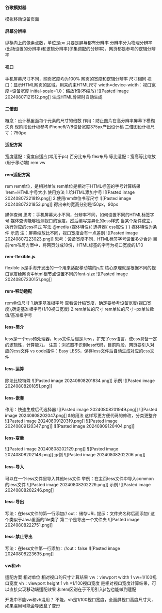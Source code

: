 #### 谷歌模拟器
模拟移动设备页面


#### 屏幕分辨率
纵横向上的像素点数，单位是px
只要是屏幕都有分辨率
分辨率分为物理分辨率(出场设置的分辨率)和逻辑分辨率(子集调配的分辨率)，网页都是参考的逻辑分辨率


#### 视口
手机屏幕尺寸不同，网页宽度均为100%
网页的宽度和逻辑分辨率 尺寸相同
视口：显示HTML网页的区域。用来约束HTML尺寸
width=device-width：视口宽度=设备宽度
initial-scale=1.0：缩放1倍(不缩放)
![[Pasted image 20240807121512.png]]
生成HTML骨架时自动生成


#### 二倍图
概念：设计稿里面每个元素的尺寸的倍数
作用：防止图片在高分辨率屏幕下模糊失真
现阶段设计稿参考iPhone6/7/8设备宽度375px产出设计稿
二倍图设计稿尺寸：750px

#### 适配方案
宽度适配：宽度自适应(常用于pc)
百分比布局
flex布局
等比适配：宽高等比缩放(用于移动端)
rem
vw



#### rem适配方案
rem
rem单位，是相对单位
rem单位是相对于HTML标签的字号计算结果
1rem=HTML字号大小 
使用方法
1.给HTML添加字号
![[Pasted image 20240807221819.png]]
2.使用rem单位书写尺寸
![[Pasted image 20240807221853.png]]
得出来的宽高分别是150px，90px

媒体查询
思考：手机屏幕大小不同，分辨率不同，如何设置不同的HTML标签字号
媒体查询能够检测视口的宽度，然后编写差异化的css样式
当某个条件成立，执行对应的css样式
写法
@media (媒体特性){
选择器{
css属性
}
}
媒体特性为条件
示范
注：屏幕缩放比不同，视口宽度会有一点差别
![[Pasted image 20240807223023.png]]
思考：设备宽度不同，HTML标签字号设置多少合适
目前rem布局方案中，将网页分成10份，HTML标签的字号为视口宽度的1/10


#### rem-flexible.js
flexible.js是手淘开发出的一个用来适配移动端的js库
核心原理就是根据不同的视口宽度给网页中html根节点设置不同的font-size 
![[Pasted image 20240807230151.png]]


#### rem-移动适配
rem单位尺寸
1.确定基准根字号
查看设计稿宽度，确定要参考设备宽度(视口宽度),确定基准根字号(1/10视口宽度)
2.rem单位的尺寸
rem单位的尺寸=px单位数值/基准根字号



#### less-简介
less是一个css预处理器，less文件后缀是.less，扩充了css语言，使css具备一定的逻辑性，计算能力。
注意：浏览器不识别less代码，目前阶段，网页要引入对应的css文件
vs code插件：Easy LESS，保存less文件后自动生成对应的css文件


#### less-运算
除法比较特殊
![[Pasted image 20240808201834.png]]
示例
![[Pasted image 20240808201851.png]]


#### less-嵌套
作用：快速生成后代选择器
![[Pasted image 20240808201949.png]]
![[Pasted image 20240808202047.png]]
&的用法
这样写更方便代码的修改，分类更整齐
![[Pasted image 20240809120319.png]]
![[Pasted image 20240809120347.png]]
![[Pasted image 20240809120404.png]]



#### less-变量
![[Pasted image 20240808202129.png]]
![[Pasted image 20240808202148.png]]
示例
![[Pasted image 20240808202206.png]]



#### less-导入
可以在一个less文件里导入其他less文件
举例：在主页less文件中导入common的less文件
![[Pasted image 20240808202229.png]]
示例
![[Pasted image 20240808202246.png]]


#### less-导出
写法：在less文件的第一行添加// out：储存URL
提示：文件夹名称后面添加/
这个类似于Java里面的file类了
第二个是导出一个文件夹
![[Pasted image 20240808222751.png]]


#### less-禁止导出
写法：在less文件第一行添加：//out：false
![[Pasted image 20240808223635.png]]


#### vw和vh
适配方案
相对单位
相对视口的尺寸计算结果
vw：viewport width
1 vw=1/100视口宽度
vh：viewport height 
1 vh =1/100视口宽度
是相对视口宽度计算结果，可以直接实现移动端适配效果
和rem区别在于不用引入js包也能做到适配

开发中不能vw和vh混用？
不能，vh是1/100视口宽度，全面屏视口高度尺寸大，如果混用可能会导致盒子变形
